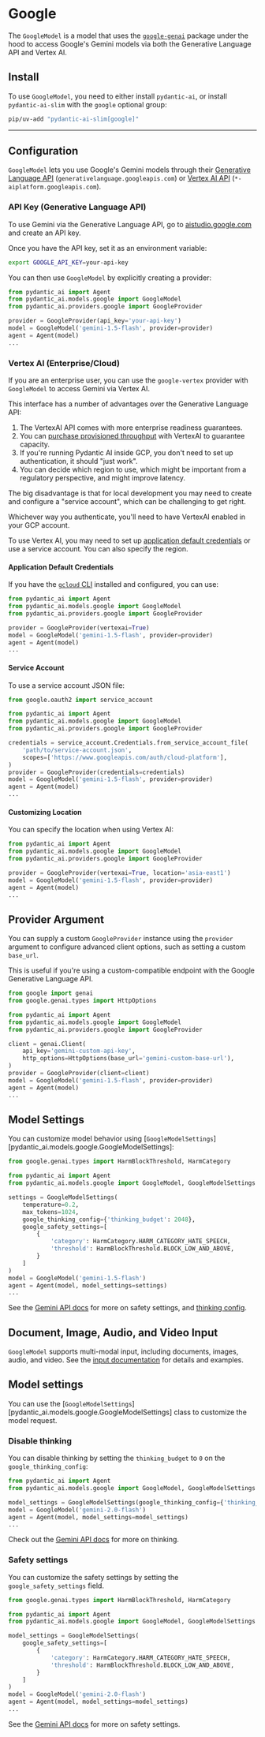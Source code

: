 # Google

The `GoogleModel` is a model that uses the [`google-genai`](https://pypi.org/project/google-genai/) package under the hood to
access Google's Gemini models via both the Generative Language API and Vertex AI.

## Install

To use `GoogleModel`, you need to either install `pydantic-ai`, or install `pydantic-ai-slim` with the `google` optional group:

```bash
pip/uv-add "pydantic-ai-slim[google]"
```

---

## Configuration

`GoogleModel` lets you use Google's Gemini models through their [Generative Language API](https://ai.google.dev/api/all-methods) (`generativelanguage.googleapis.com`) or [Vertex AI API](https://cloud.google.com/vertex-ai/generative-ai/docs/learn/models) (`*-aiplatform.googleapis.com`).

### API Key (Generative Language API)

To use Gemini via the Generative Language API, go to [aistudio.google.com](https://aistudio.google.com/apikey) and create an API key.

Once you have the API key, set it as an environment variable:

```bash
export GOOGLE_API_KEY=your-api-key
```

You can then use `GoogleModel` by explicitly creating a provider:

```python
from pydantic_ai import Agent
from pydantic_ai.models.google import GoogleModel
from pydantic_ai.providers.google import GoogleProvider

provider = GoogleProvider(api_key='your-api-key')
model = GoogleModel('gemini-1.5-flash', provider=provider)
agent = Agent(model)
...
```

### Vertex AI (Enterprise/Cloud)

If you are an enterprise user, you can use the `google-vertex` provider with `GoogleModel` to access Gemini via Vertex AI.

This interface has a number of advantages over the Generative Language API:

1. The VertexAI API comes with more enterprise readiness guarantees.
2. You can [purchase provisioned throughput](https://cloud.google.com/vertex-ai/generative-ai/docs/provisioned-throughput#purchase-provisioned-throughput) with VertexAI to guarantee capacity.
3. If you're running Pydantic AI inside GCP, you don't need to set up authentication, it should "just work".
4. You can decide which region to use, which might be important from a regulatory perspective, and might improve latency.

The big disadvantage is that for local development you may need to create and configure a "service account", which can be challenging to get right.

Whichever way you authenticate, you'll need to have VertexAI enabled in your GCP account.

To use Vertex AI, you may need to set up [application default credentials](https://cloud.google.com/docs/authentication/application-default-credentials) or use a service account. You can also specify the region.

#### Application Default Credentials

If you have the [`gcloud` CLI](https://cloud.google.com/sdk/gcloud) installed and configured, you can use:

```python {test="ci_only"}
from pydantic_ai import Agent
from pydantic_ai.models.google import GoogleModel
from pydantic_ai.providers.google import GoogleProvider

provider = GoogleProvider(vertexai=True)
model = GoogleModel('gemini-1.5-flash', provider=provider)
agent = Agent(model)
...
```

#### Service Account

To use a service account JSON file:

```python {title="google_model_service_account.py" test="skip"}
from google.oauth2 import service_account

from pydantic_ai import Agent
from pydantic_ai.models.google import GoogleModel
from pydantic_ai.providers.google import GoogleProvider

credentials = service_account.Credentials.from_service_account_file(
    'path/to/service-account.json',
    scopes=['https://www.googleapis.com/auth/cloud-platform'],
)
provider = GoogleProvider(credentials=credentials)
model = GoogleModel('gemini-1.5-flash', provider=provider)
agent = Agent(model)
...
```

#### Customizing Location

You can specify the location when using Vertex AI:

```python {title="google_model_location.py" test="skip"}
from pydantic_ai import Agent
from pydantic_ai.models.google import GoogleModel
from pydantic_ai.providers.google import GoogleProvider

provider = GoogleProvider(vertexai=True, location='asia-east1')
model = GoogleModel('gemini-1.5-flash', provider=provider)
agent = Agent(model)
...
```

## Provider Argument

You can supply a custom `GoogleProvider` instance using the `provider` argument to configure advanced client options, such as setting a custom `base_url`.

This is useful if you're using a custom-compatible endpoint with the Google Generative Language API.

```python
from google import genai
from google.genai.types import HttpOptions

from pydantic_ai import Agent
from pydantic_ai.models.google import GoogleModel
from pydantic_ai.providers.google import GoogleProvider

client = genai.Client(
    api_key='gemini-custom-api-key',
    http_options=HttpOptions(base_url='gemini-custom-base-url'),
)
provider = GoogleProvider(client=client)
model = GoogleModel('gemini-1.5-flash', provider=provider)
agent = Agent(model)
...
```

## Model Settings

You can customize model behavior using [`GoogleModelSettings`][pydantic_ai.models.google.GoogleModelSettings]:

```python
from google.genai.types import HarmBlockThreshold, HarmCategory

from pydantic_ai import Agent
from pydantic_ai.models.google import GoogleModel, GoogleModelSettings

settings = GoogleModelSettings(
    temperature=0.2,
    max_tokens=1024,
    google_thinking_config={'thinking_budget': 2048},
    google_safety_settings=[
        {
            'category': HarmCategory.HARM_CATEGORY_HATE_SPEECH,
            'threshold': HarmBlockThreshold.BLOCK_LOW_AND_ABOVE,
        }
    ]
)
model = GoogleModel('gemini-1.5-flash')
agent = Agent(model, model_settings=settings)
...
```

See the [Gemini API docs](https://ai.google.dev/gemini-api/docs/safety-settings) for more on safety settings, and [thinking config](https://ai.google.dev/gemini-api/docs/thinking).

## Document, Image, Audio, and Video Input

`GoogleModel` supports multi-modal input, including documents, images, audio, and video. See the [input documentation](../input.md) for details and examples.

## Model settings

You can use the [`GoogleModelSettings`][pydantic_ai.models.google.GoogleModelSettings] class to customize the model request.

### Disable thinking

You can disable thinking by setting the `thinking_budget` to `0` on the `google_thinking_config`:

```python
from pydantic_ai import Agent
from pydantic_ai.models.google import GoogleModel, GoogleModelSettings

model_settings = GoogleModelSettings(google_thinking_config={'thinking_budget': 0})
model = GoogleModel('gemini-2.0-flash')
agent = Agent(model, model_settings=model_settings)
...
```

Check out the [Gemini API docs](https://ai.google.dev/gemini-api/docs/thinking) for more on thinking.

### Safety settings

You can customize the safety settings by setting the `google_safety_settings` field.

```python
from google.genai.types import HarmBlockThreshold, HarmCategory

from pydantic_ai import Agent
from pydantic_ai.models.google import GoogleModel, GoogleModelSettings

model_settings = GoogleModelSettings(
    google_safety_settings=[
        {
            'category': HarmCategory.HARM_CATEGORY_HATE_SPEECH,
            'threshold': HarmBlockThreshold.BLOCK_LOW_AND_ABOVE,
        }
    ]
)
model = GoogleModel('gemini-2.0-flash')
agent = Agent(model, model_settings=model_settings)
...
```

See the [Gemini API docs](https://ai.google.dev/gemini-api/docs/safety-settings) for more on safety settings.
